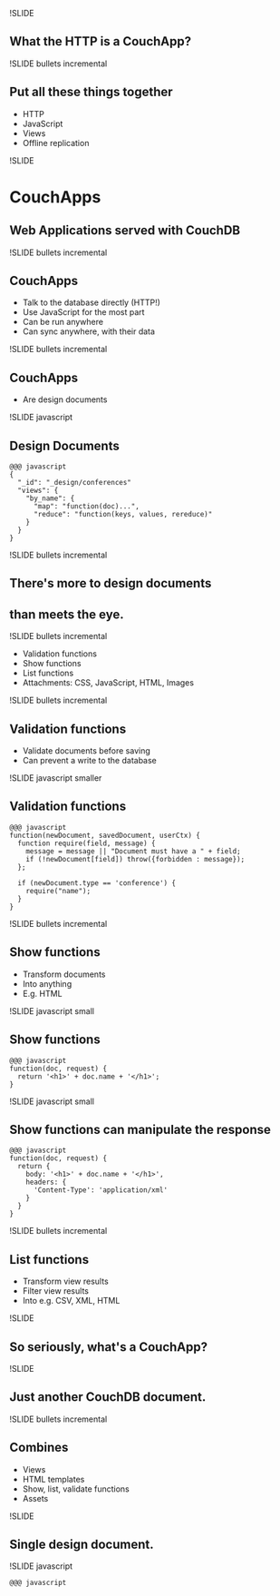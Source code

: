 !SLIDE

## What the HTTP is a CouchApp? ##

!SLIDE bullets incremental

## Put all these things together ##

* HTTP
* JavaScript
* Views
* Offline replication

!SLIDE

# CouchApps #

## Web Applications served with CouchDB ##

!SLIDE bullets incremental

## CouchApps ##

* Talk to the database directly (HTTP!)
* Use JavaScript for the most part
* Can be run anywhere
* Can sync anywhere, with their data

!SLIDE bullets incremental

## CouchApps ##

* Are design documents

!SLIDE javascript

## Design Documents ##

    @@@ javascript
    {
      "_id": "_design/conferences"
      "views": {
        "by_name": {
          "map": "function(doc)...",
          "reduce": "function(keys, values, rereduce)"
        }
      }
    }

!SLIDE bullets incremental

## There's more to design documents ##
## than meets the eye. ##

!SLIDE bullets incremental

* Validation functions
* Show functions
* List functions
* Attachments: CSS, JavaScript, HTML, Images

!SLIDE bullets incremental

## Validation functions ##

* Validate documents before saving
* Can prevent a write to the database

!SLIDE javascript smaller

## Validation functions ##

    @@@ javascript
    function(newDocument, savedDocument, userCtx) {
      function require(field, message) {
        message = message || "Document must have a " + field;
        if (!newDocument[field]) throw({forbidden : message});
      };
      
      if (newDocument.type == 'conference') {
        require("name");
      }
    }

!SLIDE bullets incremental

## Show functions ##

* Transform documents
* Into anything
* E.g. HTML

!SLIDE javascript small

## Show functions ##

    @@@ javascript
    function(doc, request) {
      return '<h1>' + doc.name + '</h1>';
    }

!SLIDE javascript small

## Show functions can manipulate the response ##

    @@@ javascript
    function(doc, request) {
      return {
        body: '<h1>' + doc.name + '</h1>',
        headers: {
          'Content-Type': 'application/xml'
        }
      }
    }

!SLIDE bullets incremental

## List functions ##

* Transform view results
* Filter view results
* Into e.g. CSV, XML, HTML

!SLIDE

## So seriously, what's a CouchApp? ##

!SLIDE

## Just another CouchDB document. ##

!SLIDE bullets incremental

## Combines ##

* Views
* HTML templates
* Show, list, validate functions
* Assets

!SLIDE

## Single design document. ##

!SLIDE javascript

    @@@ javascript


